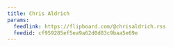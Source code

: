 ```yaml
---
title: Chris Aldrich
params:
  feedlink: https://flipboard.com/@chrisaldrich.rss
  feedid: cf959285ef5ea9a62d0d83c9baa5e69e
---
```

